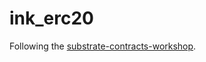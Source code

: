 # ink_erc20

Following the [substrate-contracts-workshop](https://substrate.dev/substrate-contracts-workshop/#/2/introduction).
